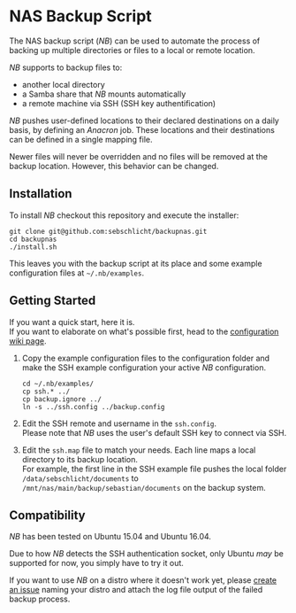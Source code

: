 # NAS Backup Script

The NAS backup script (*NB*) can be used to automate the process of backing up multiple directories or files to a local or remote location.

*NB* supports to backup files to:
* another local directory
* a Samba share that *NB* mounts automatically
* a remote machine via SSH (SSH key authentification)

*NB* pushes user-defined locations to their declared destinations on a daily basis, by defining an *Anacron* job.
These locations and their destinations can be defined in a single mapping file.

Newer files will never be overridden and no files will be removed at the backup location.
However, this behavior can be changed.

## Installation

To install *NB* checkout this repository and execute the installer:

    git clone git@github.com:sebschlicht/backupnas.git
    cd backupnas
    ./install.sh

This leaves you with the backup script at its place and some example configuration files at `~/.nb/examples`.

## Getting Started

If you want a quick start, here it is.  
If you want to elaborate on what's possible first, head to the [configuration wiki page](wiki/configuration).

1. Copy the example configuration files to the configuration folder and make the SSH example configuration your active *NB* configuration.

       cd ~/.nb/examples/
       cp ssh.* ../
       cp backup.ignore ../
       ln -s ../ssh.config ../backup.config
       
1. Edit the SSH remote and username in the `ssh.config`.  
   Please note that *NB* uses the user's default SSH key to connect via SSH.

1. Edit the `ssh.map` file to match your needs.
   Each line maps a local directory to its backup location.  
   For example, the first line in the SSH example file pushes the local folder `/data/sebschlicht/documents` to `/mnt/nas/main/backup/sebastian/documents` on the backup system.

## Compatibility

*NB* has been tested on Ubuntu 15.04 and Ubuntu 16.04.

Due to how *NB* detects the SSH authentication socket, only Ubuntu *may* be supported for now, you simply have to try it out.

If you want to use *NB* on a distro where it doesn't work yet, please [create an issue](issues) naming your distro and attach the log file output of the failed backup process.
